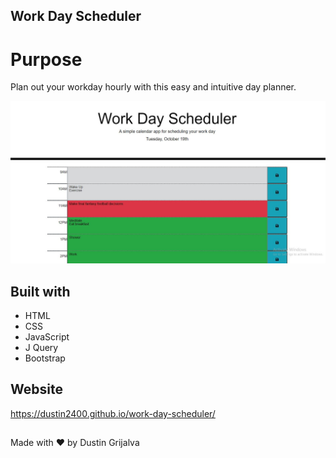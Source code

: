 ## Work Day Scheduler

# Purpose
Plan out your workday hourly with this easy and intuitive day planner.

![screenshot](assets/images/screenshot.JPG)

## Built with
* HTML
* CSS
* JavaScript
* J Query
* Bootstrap

## Website
https://dustin2400.github.io/work-day-scheduler/

##
Made with ❤️ by Dustin Grijalva
